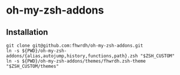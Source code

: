 oh-my-zsh-addons
================

Installation
------------
```
git clone git@github.com:fhwrdh/oh-my-zsh-addons.git
ln -s ${PWD}/oh-my-zsh-addons/{alias,autojump,history,functions,path}.zsh "$ZSH_CUSTOM"
ln -s ${PWD}/oh-my-zsh-addons/themes/fhwrdh.zsh-theme "$ZSH_CUSTOM/themes"
